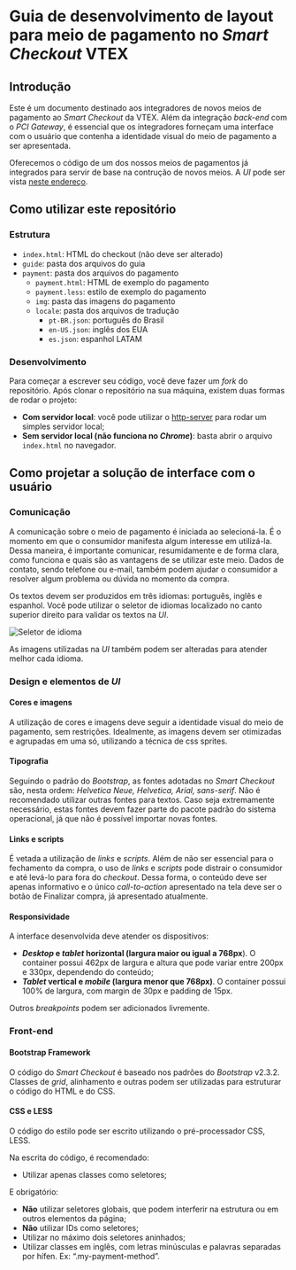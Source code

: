 # Guia de desenvolvimento de layout para meio de pagamento no _Smart Checkout_ VTEX

## Introdução
Este é um documento destinado aos integradores de novos meios de pagamento ao _Smart Checkout_ da VTEX. Além da integração _back-end_ com o _PCI Gateway_, é essencial que os integradores forneçam uma interface com o usuário que contenha a identidade visual do meio de pagamento a ser apresentada.

Oferecemos o código de um dos nossos meios de pagamentos já integrados para servir de base na contrução de novos meios. A _UI_ pode ser vista [neste endereço](http://vtex.github.io/checkout-ui-payment-guide/).

## Como utilizar este repositório

### Estrutura

* `index.html`: HTML do checkout (não deve ser alterado)
* `guide`: pasta dos arquivos do guia
* `payment`: pasta dos arquivos do pagamento
    * `payment.html`: HTML de exemplo do pagamento
    * `payment.less`: estilo de exemplo do pagamento
    * `img`: pasta das imagens do pagamento
    * `locale`: pasta dos arquivos de tradução
        * `pt-BR.json`: português do Brasil
        * `en-US.json`: inglês dos EUA
        * `es.json`: espanhol LATAM

### Desenvolvimento

Para começar a escrever seu código, você deve fazer um _fork_ do repositório. Após clonar o repositório na sua máquina, existem duas formas de rodar o projeto:

* __Com servidor local__: você pode utilizar o [http-server](https://www.npmjs.com/package/http-server) para rodar um simples servidor local;
* __Sem servidor local (não funciona no _Chrome_)__: basta abrir o arquivo `index.html` no navegador.

## Como projetar a solução de interface com o usuário

### Comunicação
A comunicação sobre o meio de pagamento é iniciada ao selecioná-la. É o momento em que o consumidor manifesta algum interesse em utilizá-la. Dessa maneira, é importante comunicar, resumidamente e de forma clara, como funciona e quais são as vantagens de se utilizar este meio. Dados de contato, sendo telefone ou e-mail, também podem ajudar o consumidor a resolver algum problema ou dúvida no momento da compra.

Os textos devem ser produzidos em três idiomas: português, inglês e espanhol. Você pode utilizar o seletor de idiomas localizado no canto superior direito para validar os textos na _UI_.

![Seletor de idioma](/payment/img/locale.png)

As imagens utilizadas na _UI_ também podem ser alteradas para atender melhor cada idioma.

### Design e elementos de _UI_

#### Cores e imagens
A utilização de cores e imagens deve seguir a identidade visual do meio de pagamento, sem restrições. Idealmente, as imagens devem ser otimizadas e agrupadas em uma só, utilizando a técnica de css sprites.

#### Tipografia
Seguindo o padrão do _Bootstrap_, as fontes adotadas no _Smart Checkout_ são, nesta ordem: _Helvetica Neue, Helvetica, Arial, sans-serif_. Não é recomendado utilizar outras fontes para textos. Caso seja extremamente necessário, estas fontes devem fazer parte do pacote padrão do sistema operacional, já que não é possível importar novas fontes.

#### Links e scripts
É vetada a utilização de _links_ e _scripts_. Além de não ser essencial para o fechamento da compra, o uso de _links_ e _scripts_ pode distrair o consumidor e até levá-lo para fora do _checkout_. Dessa forma, o conteúdo deve ser apenas informativo e o único _call-to-action_ apresentado na tela deve ser o botão de Finalizar compra, já apresentado atualmente.

#### Responsividade
A interface desenvolvida deve atender os dispositivos:

* ___Desktop_ e _tablet_ horizontal (largura maior ou igual a 768px__). O container possui 462px de largura e altura que pode variar entre 200px e 330px, dependendo do conteúdo;
* ___Tablet_ vertical e _mobile_ (largura menor que 768px)__. O container possui 100% de largura, com margin de 30px e padding de 15px.

Outros _breakpoints_ podem ser adicionados livremente.

### Front-end

#### Bootstrap Framework
O código do _Smart Checkout_ é baseado nos padrões do _Bootstrap_ v2.3.2. Classes de _grid_, alinhamento e outras podem ser utilizadas para estruturar o código do HTML e do CSS.

#### CSS e LESS
O código do estilo pode ser escrito utilizando o pré-processador CSS, LESS.

Na escrita do código, é recomendado:

* Utilizar apenas classes como seletores;

E obrigatório:

* __Não__ utilizar seletores globais, que podem interferir na estrutura ou em outros elementos da página;
* __Não__ utilizar IDs como seletores;
* Utilizar no máximo dois seletores aninhados;
* Utilizar classes em inglês, com letras minúsculas e palavras separadas por hífen. Ex: “.my-payment-method”.
